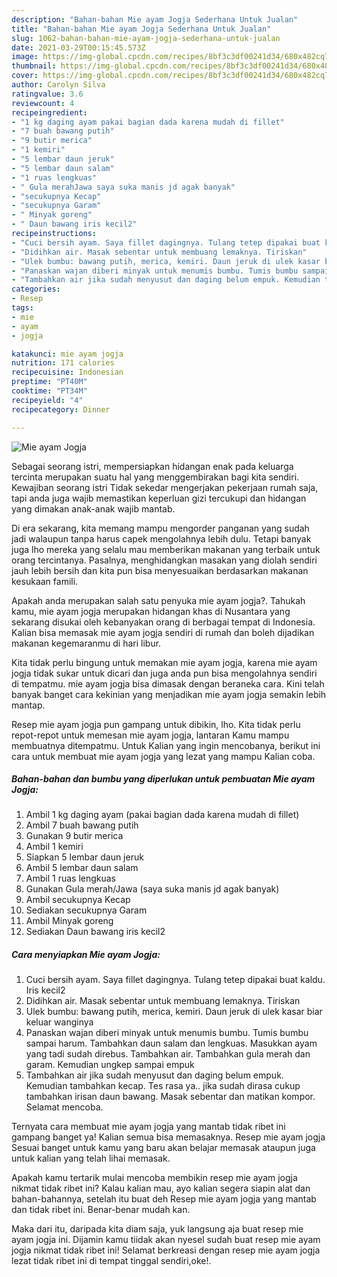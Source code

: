 ```yaml
---
description: "Bahan-bahan Mie ayam Jogja Sederhana Untuk Jualan"
title: "Bahan-bahan Mie ayam Jogja Sederhana Untuk Jualan"
slug: 1062-bahan-bahan-mie-ayam-jogja-sederhana-untuk-jualan
date: 2021-03-29T00:15:45.573Z
image: https://img-global.cpcdn.com/recipes/8bf3c3df00241d34/680x482cq70/mie-ayam-jogja-foto-resep-utama.jpg
thumbnail: https://img-global.cpcdn.com/recipes/8bf3c3df00241d34/680x482cq70/mie-ayam-jogja-foto-resep-utama.jpg
cover: https://img-global.cpcdn.com/recipes/8bf3c3df00241d34/680x482cq70/mie-ayam-jogja-foto-resep-utama.jpg
author: Carolyn Silva
ratingvalue: 3.6
reviewcount: 4
recipeingredient:
- "1 kg daging ayam pakai bagian dada karena mudah di fillet"
- "7 buah bawang putih"
- "9 butir merica"
- "1 kemiri"
- "5 lembar daun jeruk"
- "5 lembar daun salam"
- "1 ruas lengkuas"
- " Gula merahJawa saya suka manis jd agak banyak"
- "secukupnya Kecap"
- "secukupnya Garam"
- " Minyak goreng"
- " Daun bawang iris kecil2"
recipeinstructions:
- "Cuci bersih ayam. Saya fillet dagingnya. Tulang tetep dipakai buat kaldu. Iris kecil2"
- "Didihkan air. Masak sebentar untuk membuang lemaknya. Tiriskan"
- "Ulek bumbu: bawang putih, merica, kemiri. Daun jeruk di ulek kasar biar keluar wanginya"
- "Panaskan wajan diberi minyak untuk menumis bumbu. Tumis bumbu sampai harum. Tambahkan daun salam dan lengkuas. Masukkan ayam yang tadi sudah direbus. Tambahkan air. Tambahkan gula merah dan garam. Kemudian ungkep sampai empuk"
- "Tambahkan air jika sudah menyusut dan daging belum empuk. Kemudian tambahkan kecap. Tes rasa ya.. jika sudah dirasa cukup tambahkan irisan daun bawang. Masak sebentar dan matikan kompor. Selamat mencoba."
categories:
- Resep
tags:
- mie
- ayam
- jogja

katakunci: mie ayam jogja 
nutrition: 171 calories
recipecuisine: Indonesian
preptime: "PT40M"
cooktime: "PT34M"
recipeyield: "4"
recipecategory: Dinner

---
```



![Mie ayam Jogja](https://img-global.cpcdn.com/recipes/8bf3c3df00241d34/680x482cq70/mie-ayam-jogja-foto-resep-utama.jpg)

Sebagai seorang istri, mempersiapkan hidangan enak pada keluarga tercinta merupakan suatu hal yang menggembirakan bagi kita sendiri. Kewajiban seorang istri Tidak sekedar mengerjakan pekerjaan rumah saja, tapi anda juga wajib memastikan keperluan gizi tercukupi dan hidangan yang dimakan anak-anak wajib mantab.

Di era  sekarang, kita memang mampu mengorder panganan yang sudah jadi walaupun tanpa harus capek mengolahnya lebih dulu. Tetapi banyak juga lho mereka yang selalu mau memberikan makanan yang terbaik untuk orang tercintanya. Pasalnya, menghidangkan masakan yang diolah sendiri jauh lebih bersih dan kita pun bisa menyesuaikan berdasarkan makanan kesukaan famili. 



Apakah anda merupakan salah satu penyuka mie ayam jogja?. Tahukah kamu, mie ayam jogja merupakan hidangan khas di Nusantara yang sekarang disukai oleh kebanyakan orang di berbagai tempat di Indonesia. Kalian bisa memasak mie ayam jogja sendiri di rumah dan boleh dijadikan makanan kegemaranmu di hari libur.

Kita tidak perlu bingung untuk memakan mie ayam jogja, karena mie ayam jogja tidak sukar untuk dicari dan juga anda pun bisa mengolahnya sendiri di tempatmu. mie ayam jogja bisa dimasak dengan beraneka cara. Kini telah banyak banget cara kekinian yang menjadikan mie ayam jogja semakin lebih mantap.

Resep mie ayam jogja pun gampang untuk dibikin, lho. Kita tidak perlu repot-repot untuk memesan mie ayam jogja, lantaran Kamu mampu membuatnya ditempatmu. Untuk Kalian yang ingin mencobanya, berikut ini cara untuk membuat mie ayam jogja yang lezat yang mampu Kalian coba.

<!--inarticleads1-->

##### Bahan-bahan dan bumbu yang diperlukan untuk pembuatan Mie ayam Jogja:

1. Ambil 1 kg daging ayam (pakai bagian dada karena mudah di fillet)
1. Ambil 7 buah bawang putih
1. Gunakan 9 butir merica
1. Ambil 1 kemiri
1. Siapkan 5 lembar daun jeruk
1. Ambil 5 lembar daun salam
1. Ambil 1 ruas lengkuas
1. Gunakan  Gula merah/Jawa (saya suka manis jd agak banyak)
1. Ambil secukupnya Kecap
1. Sediakan secukupnya Garam
1. Ambil  Minyak goreng
1. Sediakan  Daun bawang iris kecil2




<!--inarticleads2-->

##### Cara menyiapkan Mie ayam Jogja:

1. Cuci bersih ayam. Saya fillet dagingnya. Tulang tetep dipakai buat kaldu. Iris kecil2
1. Didihkan air. Masak sebentar untuk membuang lemaknya. Tiriskan
1. Ulek bumbu: bawang putih, merica, kemiri. Daun jeruk di ulek kasar biar keluar wanginya
1. Panaskan wajan diberi minyak untuk menumis bumbu. Tumis bumbu sampai harum. Tambahkan daun salam dan lengkuas. Masukkan ayam yang tadi sudah direbus. Tambahkan air. Tambahkan gula merah dan garam. Kemudian ungkep sampai empuk
1. Tambahkan air jika sudah menyusut dan daging belum empuk. Kemudian tambahkan kecap. Tes rasa ya.. jika sudah dirasa cukup tambahkan irisan daun bawang. Masak sebentar dan matikan kompor. Selamat mencoba.




Ternyata cara membuat mie ayam jogja yang mantab tidak ribet ini gampang banget ya! Kalian semua bisa memasaknya. Resep mie ayam jogja Sesuai banget untuk kamu yang baru akan belajar memasak ataupun juga untuk kalian yang telah lihai memasak.

Apakah kamu tertarik mulai mencoba membikin resep mie ayam jogja nikmat tidak ribet ini? Kalau kalian mau, ayo kalian segera siapin alat dan bahan-bahannya, setelah itu buat deh Resep mie ayam jogja yang mantab dan tidak ribet ini. Benar-benar mudah kan. 

Maka dari itu, daripada kita diam saja, yuk langsung aja buat resep mie ayam jogja ini. Dijamin kamu tiidak akan nyesel sudah buat resep mie ayam jogja nikmat tidak ribet ini! Selamat berkreasi dengan resep mie ayam jogja lezat tidak ribet ini di tempat tinggal sendiri,oke!.

